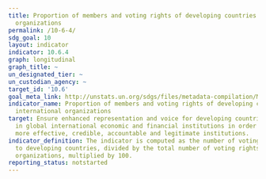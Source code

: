 ```yaml
---
title: Proportion of members and voting rights of developing countries in international
  organizations
permalink: /10-6-4/
sdg_goal: 10
layout: indicator
indicator: 10.6.4
graph: longitudinal
graph_title: ~
un_designated_tier: ~
un_custodian_agency: ~
target_id: '10.6'
goal_meta_link: http://unstats.un.org/sdgs/files/metadata-compilation/Metadata-Goal-10.pdf
indicator_name: Proportion of members and voting rights of developing countries in
  international organizations
target: Ensure enhanced representation and voice for developing countries in decision-making
  in global international economic and financial institutions in order to deliver
  more effective, credible, accountable and legitimate institutions.
indicator_definition: The indicator is computed as the number of voting rights allocated
  to developing countries, divided by the total number of voting rights in international
  organizations, multiplied by 100.
reporting_status: notstarted
---
```

